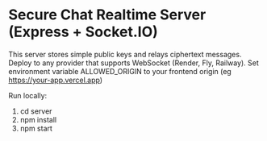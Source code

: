 # Secure Chat Realtime Server (Express + Socket.IO)
This server stores simple public keys and relays ciphertext messages.
Deploy to any provider that supports WebSocket (Render, Fly, Railway).
Set environment variable ALLOWED_ORIGIN to your frontend origin (eg https://your-app.vercel.app)

Run locally:
1. cd server
2. npm install
3. npm start
